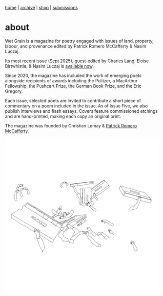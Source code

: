 [home](index.md) | [archive](archive.md) | [shop](shop.md)  |  [submissions](submit.md)

# about 

Wet Grain is a magazine for poetry engaged with issues of land, property, labour, and provenance edited by Patrick Romero McCafferty & Nasim Luczaj.

Its most recent issue (Sept 2025), guest-edited by Charles Lang, Eloise Birtwhistle, & Nasim Luczaj is [available now](shop.md).

Since 2020, the magazine has included the work of emerging poets alongside recipients of awards including the Pulitzer, a MacArthur Fellowship, the Pushcart Prize, the German Book Prize, and the Eric Gregory. 

Each issue, selected poets are invited to contribute a short piece of commentary on a poem included in the issue. As of Issue Five, we also publish interviews and flash essays. Covers feature commissioned etchings and are hand-printed, making each copy an original print. 

The magazine was founded by Christian Lemay & [Patrick Romero McCafferty](https://patrickromeromccafferty.com/).

<p align="center">
  <img src="pictures/about.jpeg" alt="a" width="800">
</p>




​

